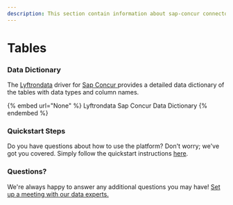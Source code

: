 ```yaml
---
description: This section contain information about sap-concur connector tables information
---
```


# Tables

### Data Dictionary

The [Lyftrondata](https://www.lyftrondata.com/) driver for [Sap Concur](None/)[ ](https://www.lyftrondata.com/integration/sap-concur/)provides a detailed data dictionary of the tables with data types and column names.

{% embed url="None" %}
Lyftrondata Sap Concur Data Dictionary
{% endembed %}

### Quickstart Steps

Do you have questions about how to use the platform? Don't worry; we've got you covered. Simply follow the quickstart instructions [here](../README.md).

### Questions? <a href="#questions" id="questions"></a>

We're always happy to answer any additional questions you may have! [Set up a meeting with our data experts.](https://www.lyftrondata.com/book-a-meeting/)

